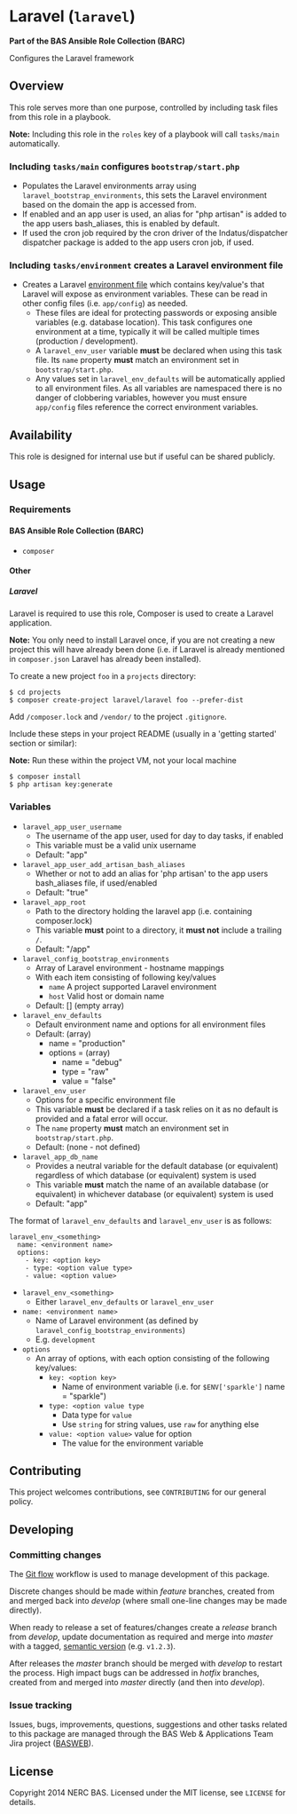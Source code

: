# Laravel (`laravel`)

**Part of the BAS Ansible Role Collection (BARC)**

Configures the Laravel framework

## Overview

This role serves more than one purpose, controlled by including task files from this role in a playbook.

**Note:** Including this role in the `roles` key of a playbook will call `tasks/main` automatically.

### Including `tasks/main` configures `bootstrap/start.php`

* Populates the Laravel environments array using `laravel_bootstrap_environments`, this sets the Laravel environment based on the domain the app is accessed from.
* If enabled and an app user is used, an alias for "php artisan" is added to the app users bash_aliases, this is enabled by default.
* If used the cron job required by the cron driver of the Indatus/dispatcher dispatcher package is added to the app users cron job, if used.

### Including `tasks/environment` creates a Laravel environment file

* Creates a Laravel [environment file](http://laravel.com/docs/4.2/configuration#protecting-sensitive-configuration) which contains key/value's that Laravel will expose as environment variables. These can be read in other config files (i.e. `app/config`) as needed.
	* These files are ideal for protecting passwords or exposing ansible variables (e.g. database location). This task configures one environment at a time, typically it will be called multiple times (production / development).
    * A `laravel_env_user` variable **must** be declared when using this task file. Its `name` property **must** match an environment set in `bootstrap/start.php`.
    * Any values set in `laravel_env_defaults` will be automatically applied to all environment files. As all variables are namespaced there is no danger of clobbering variables, however you must ensure `app/config` files reference the correct environment variables.

## Availability

This role is designed for internal use but if useful can be shared publicly.

## Usage

### Requirements

#### BAS Ansible Role Collection (BARC)

* `composer`

#### Other

##### Laravel

Laravel is required to use this role, Composer is used to create a Laravel application.

**Note:** You only need to install Laravel once, if you are not creating a new project this will have already been done (i.e. if Laravel is already mentioned in `composer.json` Laravel has already been installed).

To create a new project `foo` in a `projects` directory:

	$ cd projects
    $ composer create-project laravel/laravel foo --prefer-dist

Add `/composer.lock` and `/vendor/` to the project `.gitignore`.

Include these steps in your project README (usually in a 'getting started' section or similar):

**Note:** Run these within the project VM, not your local machine

    $ composer install
    $ php artisan key:generate

### Variables

* `laravel_app_user_username`
    * The username of the app user, used for day to day tasks, if enabled
    * This variable must be a valid unix username
    * Default: "app"
* `laravel_app_user_add_artisan_bash_aliases`
    * Whether or not to add an alias for 'php artisan' to the app users bash_aliases file, if used/enabled
    * Default: "true"
* `laravel_app_root`
    * Path to the directory holding the laravel app (i.e. containing composer.lock)
    * This variable **must** point to a directory, it **must not** include a trailing `/`.
    * Default: "/app"
* `laravel_config_bootstrap_environments`
    * Array of Laravel environment - hostname mappings
    * With each item consisting of following key/values
        * `name` A project supported Laravel environment
        * `host` Valid host or domain name
    * Default: []  (empty array)
* `laravel_env_defaults`
	* Default environment name and options for all environment files
	* Default: (array)
		* name = "production"
		* options = (array)
			* name = "debug"
			* type = "raw"
			* value = "false"
* `laravel_env_user`
    * Options for a specific environment file
    * This variable **must** be declared if a task relies on it as no default is provided and a fatal error will occur.
    * The `name` property **must** match an environment set in `bootstrap/start.php`.
    * Default: (none - not defined)
* `laravel_app_db_name`
    * Provides a neutral variable for the default database (or equivalent) regardless of which database (or equivalent) system is used
    * This variable **must** match the name of an available database (or equivalent) in whichever database (or equivalent) system is used
    * Default: "app"

The format of `laravel_env_defaults` and `laravel_env_user` is as follows:

    laravel_env_<something>
      name: <environment name>
      options:
        - key: <option key>
        - type: <option value type>
        - value: <option value>

* `laravel_env_<something>`
	* Either `laravel_env_defaults` or `laravel_env_user`
* `name: <environment name>`
    * Name of Laravel environment (as defined by `laravel_config_bootstrap_environments`)
    * E.g. `development`
* `options`
    * An array of options, with each option consisting of the following key/values:
        * `key: <option key>`
	        * Name of environment variable (i.e. for `$ENV['sparkle']` name = "sparkle")
        * `type: <option value type`
	        * Data type for `value`
	        * Use `string` for string values, use `raw` for anything else
        * `value: <option value>` value for option
	        * The value for the environment variable

## Contributing

This project welcomes contributions, see `CONTRIBUTING` for our general policy.

## Developing

### Committing changes

The [Git flow](https://github.com/fzaninotto/Faker#formatters) workflow is used to manage development of this package.

Discrete changes should be made within *feature* branches, created from and merged back into *develop* (where small one-line changes may be made directly).

When ready to release a set of features/changes create a *release* branch from *develop*, update documentation as required and merge into *master* with a tagged, [semantic version](http://semver.org/) (e.g. `v1.2.3`).

After releases the *master* branch should be merged with *develop* to restart the process. High impact bugs can be addressed in *hotfix* branches, created from and merged into *master* directly (and then into *develop*).

### Issue tracking

Issues, bugs, improvements, questions, suggestions and other tasks related to this package are managed through the BAS Web & Applications Team Jira project ([BASWEB](https://jira.ceh.ac.uk/browse/BASWEB)).

## License

Copyright 2014 NERC BAS. Licensed under the MIT license, see `LICENSE` for details.
